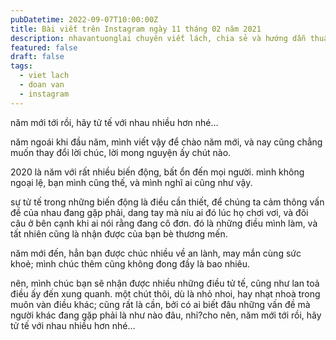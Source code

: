 ```yaml
---
pubDatetime: 2022-09-07T10:00:00Z
title: Bài viết trên Instagram ngày 11 tháng 02 năm 2021
description: nhavantuonglai chuyên viết lách, chia sẻ và hướng dẫn thuần thục khi thực hành viết lách qua những bài chia sẻ trên Instagram chính thức.
featured: false
draft: false
tags:
  - viet lach
  - doan van
  - instagram
---
```


năm mới tới rồi, hãy tử tế với nhau nhiều hơn nhé…

năm ngoái khi đầu năm, mình viết vậy để chào năm mới, và nay cũng chẳng muốn thay đổi lời chúc, lời mong nguyện ấy chút nào.

2020 là năm với rất nhiều biến động, bất ổn đến mọi người. mình không ngoại lệ, bạn mình cũng thế, và mình nghĩ ai cũng như vậy.

sự tử tế trong những biến động là điều cần thiết, để chúng ta cảm thông vấn đề của nhau đang gặp phải, dang tay mà níu ai đó lúc họ chơi vơi, và đôi câu ở bên cạnh khi ai nói rằng đang cô đơn. đó là những điều mình làm, và tất nhiên cũng là nhận được của bạn bè thương mến.

năm mới đến, hẳn bạn được chúc nhiều về an lành, may mắn cùng sức khoẻ; mình chúc thêm cũng không đong đầy là bao nhiêu.

nên, mình chúc bạn sẽ nhận được nhiều những điều tử tế, cũng như lan toả điều ấy đến xung quanh. một chút thôi, dù là nhỏ nhoi, hay nhạt nhoà trong muôn vàn điều khác; cũng rất là cần, bởi có ai biết đâu những vấn đề mà người khác đang gặp phải là như nào đâu, nhỉ?cho nên, năm mới tới rồi, hãy tử tế với nhau nhiều hơn nhé…
